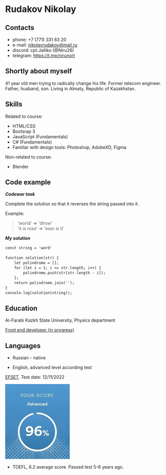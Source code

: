 # Rudakov Nikolay

## Contacts

- phone: +7 (771) 331 63 20
- e-mail: nikolayrudakov@mail.ru
- discord: cpt.Jalliko (@Niru26)
- telegram: https://t.me/nirunort

## Shortly about myself

41 year old men trying to radically change his life. Former telecom engineer. Father, husband, son. Living in Almaty, Republic of Kazakhstan.

## Skills 

Related to course:
    
- HTML/CSS
- Bootsrap 3
- JavaScript (Fundamentals)
- C# (Fundamentals)
- Familiar with design tools: Photoshop, AdobeXD, Figma

Non-related to course:

- Blender

## Code example

***Codewar task***

Complete the solution so that it reverses the string passed into it.

Example:

> 'world'  =>  'dlrow'\
> 'it is rose'   =>  'esor si ti'

***My solution***

```
const string = 'word'

function solution(str) {
    let polindrome = [];
    for (let i = 1; i <= str.length; i++) {
        polindrome.push(str[str.length - i]);
    };
    return polindrome.join('');
}
console.log(solution(string));
```

## Education 

Al-Farabi Kazkh State University, Physics department

[Front end developer (in progress)](https://skillbox.ru/)

## Languages

- Russian - native

- English, advanced level according test 

[EFSET](https://www.efset.org/). Test date: 12/11/2022

![result](eng_test_resilts.jpg)

- TOEFL, 6.2 average score. Passed test 5-6 years ago.




